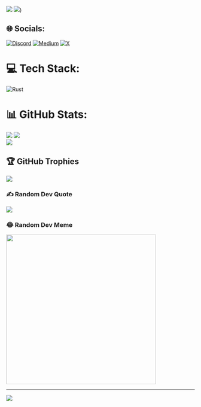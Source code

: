 ![]([https://github.com/Your_Repository_Name/Your_GIF_Name.gif](https://github.com/savvycodings/savvycodings/blob/main/banner%20final.gif))
![](https://github.com/savvycodings/savvycodings/blob/main/lq%20final.gif))
## 🌐 Socials:
[![Discord](https://img.shields.io/badge/Discord-%237289DA.svg?logo=discord&logoColor=white)](https://discord.gg/savvycoding) [![Medium](https://img.shields.io/badge/Medium-12100E?logo=medium&logoColor=white)](https://medium.com/@kylenoome) [![X](https://img.shields.io/badge/X-black.svg?logo=X&logoColor=white)](https://x.com/savvycoding) 

# 💻 Tech Stack:
![Rust](https://img.shields.io/badge/rust-%23000000.svg?style=for-the-badge&logo=rust&logoColor=white)
# 📊 GitHub Stats:
![](https://github-profile-trophy.vercel.app/?username=ryo-ma&title=MultiLanguage,Commits,Repositories)
![](https://github-readme-streak-stats.herokuapp.com/?user=savvycodings&theme=dark&hide_border=false)<br/>
![](https://github-readme-stats.vercel.app/api/top-langs/?username=savvycodings&theme=dark&hide_border=false&include_all_commits=false&count_private=false&layout=compact)

## 🏆 GitHub Trophies
![](https://github-profile-trophy.vercel.app/?username=ryo-ma&title=MultiLanguage,Commits,Repositories)

### ✍️ Random Dev Quote
![](https://quotes-github-readme.vercel.app/api?type=horizontal&theme=dark)

### 😂 Random Dev Meme
<img src='https://randommeme-five.vercel.app/' style="height: 400px;"/>

---
[![](https://visitcount.itsvg.in/api?id=savvycodings&icon=7&color=10)](https://visitcount.itsvg.in)

<!-- Proudly created with GPRM ( https://gprm.itsvg.in ) -->
